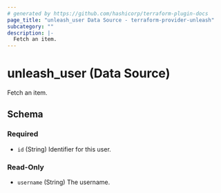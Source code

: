 ```yaml
---
# generated by https://github.com/hashicorp/terraform-plugin-docs
page_title: "unleash_user Data Source - terraform-provider-unleash"
subcategory: ""
description: |-
  Fetch an item.
---
```


# unleash_user (Data Source)

Fetch an item.



<!-- schema generated by tfplugindocs -->
## Schema

### Required

- `id` (String) Identifier for this user.

### Read-Only

- `username` (String) The username.
